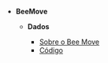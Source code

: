 - **BeeMove**

  - **Dados**

    - [Sobre o Bee Move](estrutura/sobreProjeto.md)
    - [Código](estrutura/sobreCodigo.md)

